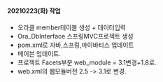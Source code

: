
#### 20210223(화) 작업
- 오라클 member테이블 생성 + 데이터입력
- Ora_DbInterface 스프링MVC프로젝트 생성
- pom.xml로 자바,스프링,마이바티스 업데이트
- 메이븐 업데이트.
- 프로젝트 Facets부분 web_module = 3.1변경+1.8로.
- web.xml의 웹모듈버전 2.5 -> 3.1로  변경.